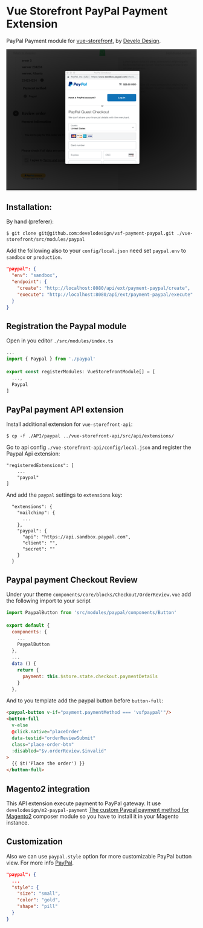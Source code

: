 # Vue Storefront PayPal Payment Extension

PayPal Payment module for [vue-storefront](https://github.com/DivanteLtd/vue-storefront), by [Develo Design](https://www.develodesign.co.uk).

![Demo](docs/demo.png)


## Installation:

By hand (preferer):
```shell
$ git clone git@github.com:develodesign/vsf-payment-paypal.git ./vue-storefront/src/modules/paypal
```

Add the following also to your `config/local.json` need set `paypal.env` to `sandbox` or `production`.
```json
"paypal": {
  "env": "sandbox",
  "endpoint": {
    "create": "http://localhost:8080/api/ext/payment-paypal/create",
    "execute": "http://localhost:8080/api/ext/payment-paypal/execute"
  }
}
```

## Registration the Paypal module

Open in you editor `./src/modules/index.ts`

```js
...
import { Paypal } from './paypal'

export const registerModules: VueStorefrontModule[] = [
  ...,
  Paypal
]
```

## PayPal payment API extension

Install additional extension for `vue-storefront-api`:
```shell
$ cp -f ./API/paypal ../vue-storefront-api/src/api/extensions/
```

Go to api config  `./vue-storefront-api/config/local.json` and register the Paypal Api extension:
```
"registeredExtensions": [
    ...
    "paypal"
]
```

And add the `paypal` settings to `extensions` key:
```
  "extensions": {
    "mailchimp": {
      ...
    },
    "paypal": {
      "api": "https://api.sandbox.paypal.com",
      "client": "",
      "secret": ""
    }
  }
```

## Paypal payment Checkout Review
Under your theme `components/core/blocks/Checkout/OrderReview.vue` add the following import to your script

```js
import PaypalButton from 'src/modules/paypal/components/Button'

export default {
  components: {
    ...
    PaypalButton
  },
  ...
  data () {
    return {
      payment: this.$store.state.checkout.paymentDetails
    }
  },
```

And to you template add the paypal button before `button-full`:

```html
<paypal-button v-if="payment.paymentMethod === 'vsfpaypal'"/>
<button-full
  v-else
  @click.native="placeOrder"
  data-testid="orderReviewSubmit"
  class="place-order-btn"
  :disabled="$v.orderReview.$invalid"
>
  {{ $t('Place the order') }}
</button-full>
```

## Magento2 integration

This API extension execute payment to PayPal gateway.
It use `develodesign/m2-paypal-payment` [The custom Paypal payment method for Magento2](https://github.com/develodesign/m2-paypal-payment) composer module so you have to install it in your Magento instance.

## Customization

Also we can use `paypal.style` option for more customizable PayPal button view. For more info [PayPal](https://developer.paypal.com/demo/checkout/#/pattern/checkout).

```json
"paypal": {
  ...
  "style": {
    "size": "small",
    "color": "gold",
    "shape": "pill"
  }
}
```
